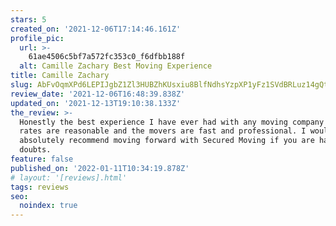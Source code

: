 ```yaml
---
stars: 5
created_on: '2021-12-06T17:14:46.161Z'
profile_pic:
  url: >-
    61ae4506c5bf7a572fc353c0_f6dfbb188f
  alt: Camille Zachary Best Moving Experience
title: Camille Zachary
slug: AbFvOqmXPd6LEPIJgbZ1Zl3HUBZhKUsxiu8BlfNdhsYzpXP1yFz1SVdBRLuz14gQtU7phr8P_xN1BQ
review_date: '2021-12-06T16:48:39.838Z'
updated_on: '2021-12-13T19:10:38.133Z'
the_review: >-
  Honestly the best experience I have ever had with any moving company!  The
  rates are reasonable and the movers are fast and professional. I would
  absolutely recommend moving forward with Secured Moving if you are having any
  doubts.
feature: false
published_on: '2022-01-11T10:34:19.878Z'
# layout: '[reviews].html'
tags: reviews
seo:
  noindex: true
---
```



